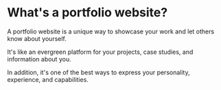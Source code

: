 # What's a portfolio website?


A portfolio website is a unique way to showcase your work and let others know about yourself.

It's like an evergreen platform for your projects, case studies, and information about you.

In addition, it's one of the best ways to express your personality, experience, and capabilities.